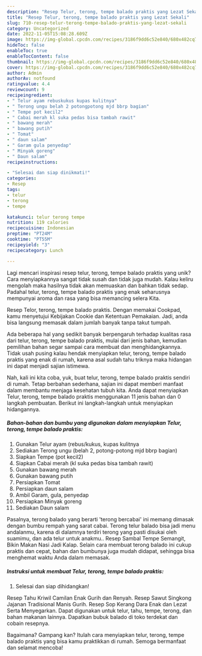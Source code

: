 ```yaml
---
description: "Resep Telur, terong, tempe balado praktis yang Lezat Sekali"
title: "Resep Telur, terong, tempe balado praktis yang Lezat Sekali"
slug: 710-resep-telur-terong-tempe-balado-praktis-yang-lezat-sekali
category: Uncategorized
date: 2022-11-05T15:08:28.609Z
image: https://img-global.cpcdn.com/recipes/3186f9dd6c52e840/680x482cq70/telur-terong-tempe-balado-praktis-foto-resep-utama.jpg
hideToc: false
enableToc: true
enableTocContent: false
thumbnail: https://img-global.cpcdn.com/recipes/3186f9dd6c52e840/680x482cq70/telur-terong-tempe-balado-praktis-foto-resep-utama.jpg
cover: https://img-global.cpcdn.com/recipes/3186f9dd6c52e840/680x482cq70/telur-terong-tempe-balado-praktis-foto-resep-utama.jpg
author: Admin
authorAv: notfound
ratingvalue: 4.4
reviewcount: 9
recipeingredient:
- " Telur ayam rebuskukus kupas kulitnya"
- " Terong ungu belah 2 potongpotong mjd bbrp bagian"
- " Tempe pot kecil2"
- " Cabai merah kl suka pedas bisa tambah rawit"
- " bawang merah"
- " bawang putih"
- " Tomat"
- " daun salam"
- " Garam gula penyedap"
- " Minyak goreng"
- " Daun salam"
recipeinstructions:

- "Selesai dan siap dinikmati!"
categories:
- Resep
tags:
- telur
- terong
- tempe

katakunci: telur terong tempe 
nutrition: 119 calories
recipecuisine: Indonesian
preptime: "PT24M"
cooktime: "PT55M"
recipeyield: "3"
recipecategory: Lunch

---
```





Lagi mencari inspirasi resep telur, terong, tempe balado praktis yang unik? Cara menyiapkannya sangat tidak susah dan tidak juga mudah. Kalau keliru mengolah maka hasilnya tidak akan memuaskan dan bahkan tidak sedap. Padahal telur, terong, tempe balado praktis yang enak seharusnya mempunyai aroma dan rasa yang bisa memancing selera Kita.





Resep Telor, terong, tempe balado praktis. Dengan memakai Cookpad, kamu menyetujui Kebijakan Cookie dan Ketentuan Pemakaian. Jadi, anda bisa langsung memasak dalam jumlah banyak tanpa takut tumpah.

Ada beberapa hal yang sedikit banyak berpengaruh terhadap kualitas rasa dari telur, terong, tempe balado praktis, mulai dari jenis bahan, kemudian pemilihan bahan segar sampai cara membuat dan menghidangkannya. Tidak usah pusing kalau hendak menyiapkan telur, terong, tempe balado praktis yang enak di rumah, karena asal sudah tahu triknya maka hidangan ini dapat menjadi sajian istimewa.






Nah, kali ini kita coba, yuk, buat telur, terong, tempe balado praktis sendiri di rumah. Tetap berbahan sederhana, sajian ini dapat memberi manfaat dalam membantu menjaga kesehatan tubuh kita. Anda dapat menyiapkan Telur, terong, tempe balado praktis menggunakan 11 jenis bahan dan 0 langkah pembuatan. Berikut ini langkah-langkah untuk menyiapkan hidangannya.

<!--inarticleads1-->

##### Bahan-bahan dan bumbu yang digunakan dalam menyiapkan Telur, terong, tempe balado praktis:

1. Gunakan  Telur ayam (rebus/kukus, kupas kulitnya
1. Sediakan  Terong ungu (belah 2, potong-potong mjd bbrp bagian)
1. Siapkan  Tempe (pot kecil2)
1. Siapkan  Cabai merah (kl suka pedas bisa tambah rawit)
1. Gunakan  bawang merah
1. Gunakan  bawang putih
1. Persiapkan  Tomat
1. Persiapkan  daun salam
1. Ambil  Garam, gula, penyedap
1. Persiapkan  Minyak goreng
1. Sediakan  Daun salam


Pasalnya, terong balado yang berarti &#39;terong bercabai&#39; ini memang dimasak dengan bumbu rempah yang sarat cabai. Terong telur balado bisa jadi menu andalanmu, karena di dalamnya terdiri terong yang pasti disukai oleh suamimu, dan ada telur untuk anakmu.. Resep Sambal Tempe Semangit, Bikin Makan Nasi Jadi Kalap. Selain cara membuat terong balado ini cukup praktis dan cepat, bahan dan bumbunya juga mudah didapat, sehingga bisa menghemat waktu Anda dalam memasak. 

<!--inarticleads2-->

##### Instruksi untuk membuat Telur, terong, tempe balado praktis:


1. Selesai dan siap dihidangkan!

Resep Tahu Kriwil Camilan Enak Gurih dan Renyah. Resep Sawut Singkong Jajanan Tradisional Manis Gurih. Resep Sop Kerang Dara Enak dan Lezat Serta Menyegarkan. Dapat digunakan untuk telur, tahu, tempe, terong, dan bahan makanan lainnya. Dapatkan bubuk balado di toko terdekat dan cobain resepnya. 

Bagaimana? Gampang kan? Itulah cara menyiapkan telur, terong, tempe balado praktis yang bisa kamu praktikkan di rumah. Semoga bermanfaat dan selamat mencoba!
